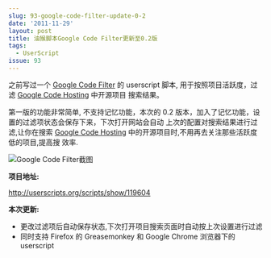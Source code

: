 ```yaml
---
slug: 93-google-code-filter-update-0-2
date: '2011-11-29'
layout: post
title: 油猴脚本Google Code Filter更新至0.2版
tags:
  - UserScript
issue: 93
---
```


之前写过一个 [Google Code Filter][1] 的 userscript 脚本, 用于按照项目活跃度，过滤 [Google Code Hosting][2] 中开源项目
搜索结果。

第一版的功能非常简单, 不支持记忆功能，本次的 0.2 版本，加入了记忆功能，设置的过滤项状态会保存下来，下次打开网站会自动
上次的配置对搜索结果进行过滤,让你在搜索 [Google Code Hosting][2] 中的开源项目时,不用再去关注那些活跃度低的项目,提高搜
效率.

![Google Code Filter截图](https://github.com/greatghoul/greatghoul.github.io/assets/208966/560ac550-cf7e-4d06-a909-f5f46f9348bc)


**项目地址:**

<http://userscripts.org/scripts/show/119604>

**本次更新:**

 * 更改过滤项后自动保存状态,下次打开项目搜索页面时自动按上次设置进行过滤
 * 同时支持 Firefox 的 Greasemonkey 和 Google Chrome 浏览器下的 userscript 

[1]: https://anl.gg/post/86-google-code-filter "油猴脚本Google Code Filter发布"
[2]: http://code.google.com/hosting "Google Code Hosting"
